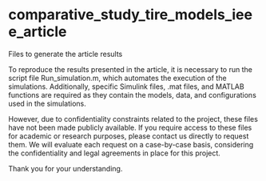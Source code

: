# comparative_study_tire_models_ieee_article
Files to generate the article results

To reproduce the results presented in the article, it is necessary to run the script file Run_simulation.m, which automates the execution of the simulations. Additionally, specific Simulink files, .mat files, and MATLAB functions are required as they contain the models, data, and configurations used in the simulations.

However, due to confidentiality constraints related to the project, these files have not been made publicly available. If you require access to these files for academic or research purposes, please contact us directly to request them. We will evaluate each request on a case-by-case basis, considering the confidentiality and legal agreements in place for this project.

Thank you for your understanding.
